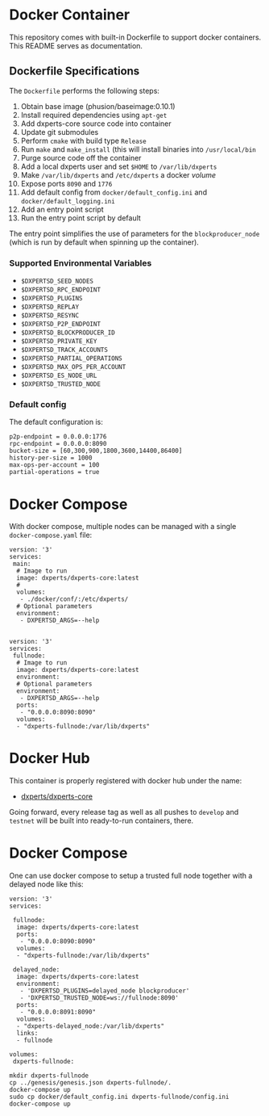 # Docker Container

This repository comes with built-in Dockerfile to support docker
containers. This README serves as documentation.

## Dockerfile Specifications

The `Dockerfile` performs the following steps:

1. Obtain base image (phusion/baseimage:0.10.1)
2. Install required dependencies using `apt-get`
3. Add dxperts-core source code into container
4. Update git submodules
5. Perform `cmake` with build type `Release`
6. Run `make` and `make_install` (this will install binaries into `/usr/local/bin`
7. Purge source code off the container
8. Add a local dxperts user and set `$HOME` to `/var/lib/dxperts`
9. Make `/var/lib/dxperts` and `/etc/dxperts` a docker *volume*
10. Expose ports `8090` and `1776`
11. Add default config from `docker/default_config.ini` and
    `docker/default_logging.ini`
12. Add an entry point script
13. Run the entry point script by default

The entry point simplifies the use of parameters for the `blockproducer_node`
(which is run by default when spinning up the container).

### Supported Environmental Variables

* `$DXPERTSD_SEED_NODES`
* `$DXPERTSD_RPC_ENDPOINT`
* `$DXPERTSD_PLUGINS`
* `$DXPERTSD_REPLAY`
* `$DXPERTSD_RESYNC`
* `$DXPERTSD_P2P_ENDPOINT`
* `$DXPERTSD_BLOCKPRODUCER_ID`
* `$DXPERTSD_PRIVATE_KEY`
* `$DXPERTSD_TRACK_ACCOUNTS`
* `$DXPERTSD_PARTIAL_OPERATIONS`
* `$DXPERTSD_MAX_OPS_PER_ACCOUNT`
* `$DXPERTSD_ES_NODE_URL`
* `$DXPERTSD_TRUSTED_NODE`

### Default config

The default configuration is:

    p2p-endpoint = 0.0.0.0:1776
    rpc-endpoint = 0.0.0.0:8090
    bucket-size = [60,300,900,1800,3600,14400,86400]
    history-per-size = 1000
    max-ops-per-account = 100
    partial-operations = true

# Docker Compose

With docker compose, multiple nodes can be managed with a single
`docker-compose.yaml` file:

    version: '3'
    services:
     main:
      # Image to run
      image: dxperts/dxperts-core:latest
      # 
      volumes:
       - ./docker/conf/:/etc/dxperts/
      # Optional parameters
      environment:
       - DXPERTSD_ARGS=--help


    version: '3'
    services:
     fullnode:
      # Image to run
      image: dxperts/dxperts-core:latest
      environment:
      # Optional parameters
      environment:
       - DXPERTSD_ARGS=--help
      ports:
       - "0.0.0.0:8090:8090"
      volumes:
      - "dxperts-fullnode:/var/lib/dxperts"


# Docker Hub

This container is properly registered with docker hub under the name:

* [dxperts/dxperts-core](https://hub.docker.com/r/dxperts/dxperts-core/)

Going forward, every release tag as well as all pushes to `develop` and
`testnet` will be built into ready-to-run containers, there.

# Docker Compose

One can use docker compose to setup a trusted full node together with a
delayed node like this:

```
version: '3'
services:

 fullnode:
  image: dxperts/dxperts-core:latest
  ports:
   - "0.0.0.0:8090:8090"
  volumes:
  - "dxperts-fullnode:/var/lib/dxperts"

 delayed_node:
  image: dxperts/dxperts-core:latest
  environment:
   - 'DXPERTSD_PLUGINS=delayed_node blockproducer'
   - 'DXPERTSD_TRUSTED_NODE=ws://fullnode:8090'
  ports:
   - "0.0.0.0:8091:8090"
  volumes:
  - "dxperts-delayed_node:/var/lib/dxperts"
  links: 
  - fullnode

volumes:
 dxperts-fullnode:
```

```
mkdir dxperts-fullnode
cp ../genesis/genesis.json dxperts-fullnode/.
docker-compose up
sudo cp docker/default_config.ini dxperts-fullnode/config.ini 
docker-compose up
```


